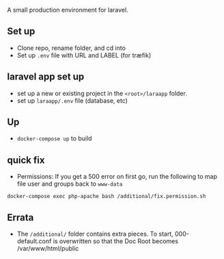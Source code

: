 
A small production environment for laravel. 


## Set up
- Clone repo, rename folder, and cd into
- Set up `.env` file with URL and LABEL (for træfik)

## laravel app set up 
- set up a new or existing project in the `<root>/laraapp` folder. 
- set up `laraapp/.env` file (database, etc)

## Up
- `docker-compose up` to build

## quick fix
- Permissions: If you get a 500 error on first go, run the following to map file user and groups back to `www-data`
```
docker-compose exec php-apache bash /additional/fix.permission.sh
```

## Errata
- The `/additional/` folder contains extra pieces. To start, 000-default.conf is overwritten so that the Doc Root becomes /var/www/html/public
